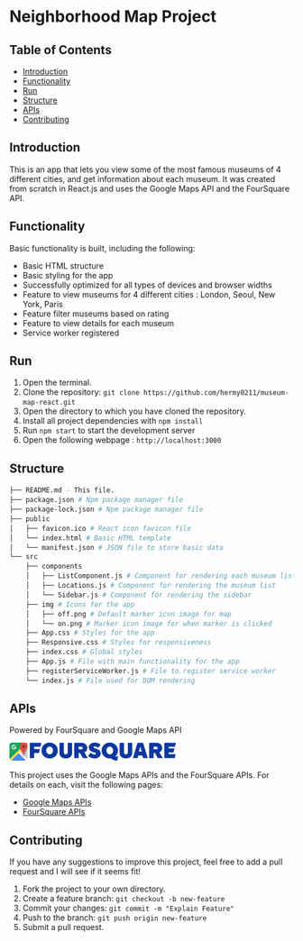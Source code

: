 # Neighborhood Map Project

## Table of Contents

* [Introduction](#introduction)
* [Functionality](#functionality)
* [Run](#run)
* [Structure](#structure)
* [APIs](#apis)
* [Contributing](#contributing)


## Introduction

This is an app that lets you view some of the most famous museums of 4 different cities, and get information about each museum. It was created from scratch in React.js and uses the Google Maps API and the FourSquare API.


## Functionality

Basic functionality is built, including the following:

- Basic HTML structure
- Basic styling for the app
- Successfully optimized for all types of devices and browser widths
- Feature to view museums for 4 different cities : London, Seoul, New York, Paris
- Feature filter museums based on rating
- Feature to view details for each museum
- Service worker registered


## Run

1. Open the terminal.
2. Clone the repository: `git clone https://github.com/hermy0211/museum-map-react.git`
3. Open the directory to which you have cloned the repository.
4. Install all project dependencies with `npm install`
5. Run `npm start` to start the development server
6. Open the following webpage : `http://localhost:3000`


## Structure
```bash
├── README.md - This file.
├── package.json # Npm package manager file
├── package-lock.json # Npm package manager file
├── public
│   ├── favicon.ico # React icon favicon file
│   └── index.html # Basic HTML template
│   └── manifest.json # JSON file to store basic data
└── src
    ├── components
    │   ├── ListComponent.js # Component for rendering each museum list item
    │   ├── Locations.js # Component for rendering the museum list
    │   └── Sidebar.js # Component for rendering the sidebar
    ├── img # Icons for the app
    │   ├── off.png # Default marker icon image for map
    │   └── on.png # Marker icon image for when marker is clicked
    ├── App.css # Styles for the app
    ├── Responsive.css # Styles for responsiveness
    ├── index.css # Global styles
    ├── App.js # File with main functionality for the app
    ├── registerServiceWorker.js # File to register service worker
    └── index.js # File used for DOM rendering
```


## APIs

Powered by FourSquare and Google Maps API

![Google Logo](./googlemaps.png)
![FourSquare Logo](./foursquare.png)

This project uses the Google Maps APIs and the FourSquare APIs.
For details on each, visit the following pages:

- [Google Maps APIs](https://developers.google.com/maps/documentation/)
- [FourSquare APIs](https://developer.foursquare.com/)


## Contributing

If you have any suggestions to improve this project, feel free to add a pull request and I will see if it seems fit!

1. Fork the project to your own directory.
2. Create a feature branch: `git checkout -b new-feature`
3. Commit your changes: `git commit -m "Explain Feature"`
4. Push to the branch: `git push origin new-feature`
5. Submit a pull request.
